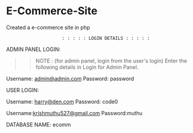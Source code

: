 # E-Commerce-Site
Created a e-commerce site in php

                         : : : : : LOGIN DETAILS : : : : : 

ADMIN PANEL LOGIN:

>> NOTE : (for admin panel, login from the user's login)
>>Enter the following details in Login for Admin Panel.

Username: admin@admin.com
Password: password

USER LOGIN:

Username: harry@den.com
Password: code0


Username:krishmuthu527@gmail.com
Password:muthu


DATABASE NAME: ecomm

